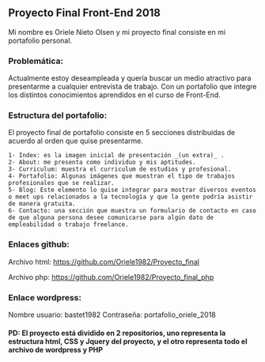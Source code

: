 ## Proyecto Final Front-End 2018

Mi nombre es Oriele Nieto Olsen y mi proyecto final consiste en mi portafolio personal.

### Problemática: 

Actualmente estoy deseampleada y quería buscar un medio atractivo para presentarme a cualquier entrevista de trabajo. Con un portafolio que integre los distintos conocimientos aprendidos en el curso de Front-End.

### Estructura del portafolio:

El proyecto final de portafolio consiste en 5 secciones distribuidas de acuerdo al orden que quise presentarme.

 	1- Index: es la imagen inicial de presentación _(un extra)_ .
 	2- About: me presenta como individuo y mis aptitudes.
 	3- Curriculum: muestra el curriculum de estudios y profesional.
 	4- Portafolio: Algunas imágenes que muestran el tipo de trabajos profesionales que se realizar.
 	5- Blog: Este elemento lo quise integrar para mostrar diversos eventos o meet ups relacionados a la tecnología y que la gente podría asistir de manera gratuita.
 	6- Contacto: una sección que muestra un formulario de contacto en caso de que alguna persona desee comunicarse para algún dato de empleabilidad o trabajo freelance.

### Enlaces github:

Archivo html: https://github.com/Oriele1982/Proyecto_final

Archivo php: https://github.com/Oriele1982/Proyecto_final_php

### Enlace wordpress:

Nombre usuario: bastet1982
Contraseña: portafolio_oriele_2018

#### PD: El proyecto está dividido en 2 repositorios, uno representa la estructura html, CSS y Jquery del proyecto, y el otro representa todo el archivo de wordpress y PHP